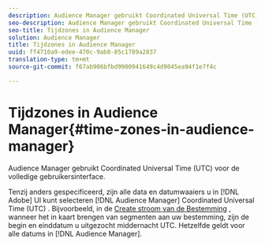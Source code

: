 ```yaml
---
description: Audience Manager gebruikt Coordinated Universal Time (UTC) voor de volledige gebruikersinterface.
seo-description: Audience Manager gebruikt Coordinated Universal Time (UTC) voor de volledige gebruikersinterface.
seo-title: Tijdzones in Audience Manager
solution: Audience Manager
title: Tijdzones in Audience Manager
uuid: ff4710a9-edee-470c-9ab0-85c1789a2837
translation-type: tm+mt
source-git-commit: f67ab906bfbd9900941649c4d9045ea94f1e7f4c

---
```



# Tijdzones in Audience Manager{#time-zones-in-audience-manager}

Audience Manager gebruikt Coordinated Universal Time (UTC) voor de volledige gebruikersinterface.

Tenzij anders gespecificeerd, zijn alle data en datumwaaiers u in [!DNL Adobe] UI kunt selecteren [!DNL Audience Manager] Coordinated Universal Time (UTC) [](https://www.timeanddate.com/worldclock/timezone/utc). Bijvoorbeeld, in de [Create stroom van de Bestemming](../features/destinations/create-cookie-destination.md#segments-mapping) , wanneer het in kaart brengen van segmenten aan uw bestemming, zijn de begin en einddatum u uitgezocht middernacht UTC. Hetzelfde geldt voor alle datums in [!DNL Audience Manager].
